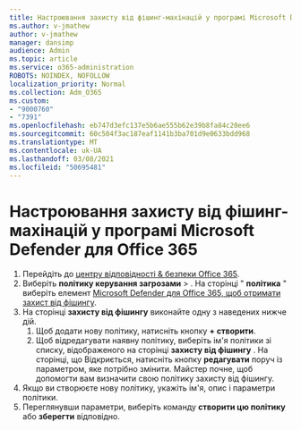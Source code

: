 ```yaml
---
title: Настроювання захисту від фішинг-махінацій у програмі Microsoft Defender для Office 365
ms.author: v-jmathew
author: v-jmathew
manager: dansimp
audience: Admin
ms.topic: article
ms.service: o365-administration
ROBOTS: NOINDEX, NOFOLLOW
localization_priority: Normal
ms.collection: Adm_O365
ms.custom:
- "9000760"
- "7391"
ms.openlocfilehash: eb747d3efc137e5b6ae555b62e39b8fa84c20ee6
ms.sourcegitcommit: 60c504f3ac187eaf1141b3ba701d9e0633bdd968
ms.translationtype: MT
ms.contentlocale: uk-UA
ms.lasthandoff: 03/08/2021
ms.locfileid: "50695481"
---
```

# <a name="set-up-anti-phishing-policies-in-microsoft-defender-for-office-365"></a>Настроювання захисту від фішинг-махінацій у програмі Microsoft Defender для Office 365

1. Перейдіть до [центру відповідності & безпеки Office 365](https://go.microsoft.com/fwlink/p/?linkid=2077143).
2. Виберіть **політику керування загрозами**  >  . На сторінці " **політика** " виберіть елемент [Microsoft Defender для Office 365, щоб отримати захист від фішингу](https://go.microsoft.com/fwlink/?linkid=2101369).
3. На сторінці **захисту від фішингу** виконайте одну з наведених нижче дій.
    1. Щоб додати нову політику, натисніть кнопку **+ створити**.
    1. Щоб відредагувати наявну політику, виберіть ім'я політики зі списку, відображеного на сторінці **захисту від фішингу** . На сторінці, що Відкриється, натисніть кнопку **редагувати** поруч із параметром, яке потрібно змінити. Майстер почне, щоб допомогти вам визначити свою політику захисту від фішингу.
4. Якщо ви створюєте нову політику, укажіть ім'я, опис і параметри політики.
5. Переглянувши параметри, виберіть команду **створити цю політику** або **зберегти** відповідно.
